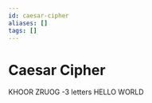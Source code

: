 ```yaml
---
id: caesar-cipher
aliases: []
tags: []
---
```


# Caesar Cipher

KHOOR ZRUOG
-3 letters
HELLO WORLD
